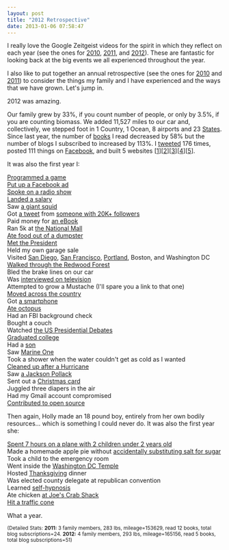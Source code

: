 ```yaml
---
layout: post
title: "2012 Retrospective"
date: 2013-01-06 07:58:47
---
```


I really love the Google Zeitgeist videos for the spirit in which they reflect on each year (see the ones for <a href="http://www.youtube.com/watch?v=F0QXB5pw2qE" target="_blank" title="Zeitgeist 2010: Year in Review">2010</a>, <a href="http://www.youtube.com/watch?v=SAIEamakLoY" target="_blank" title="This is my favorite one.">2011</a>, and <a href="http://www.youtube.com/watch?v=xY_MUB8adEQ" target="_blank" title="Zeitgeist 2012: Year in Review">2012</a>). These are fantastic for looking back at the big events we all experienced throughout the year.  
  
I also like to put together an annual retrospective (see the ones for [2010][1] and [2011][2]) to consider the things my family and I have experienced and the ways that we have grown. Let's jump in.

 [1]: http://bryanbraun.com/2011/02/21/checking-in "Checking in"
 [2]: http://bryanbraun.com/2012/01/01/looking-back-looking-forward "Looking Back. Looking Forward."

2012 was amazing.

Our family grew by 33%, if you count number of people, or only by 3.5%, if you are counting biomass. We added 11,527 miles to our car and, collectively, we stepped foot in 1 Country, 1 Ocean, 8 airports and 23 [States][3]. Since last year, the number of [books][4] I read decreased by 58% but the number of blogs I subscribed to increased by 113%. I <a href="https://twitter.com/BryanEBraun" target="_blank" title="Bryan Braun on Twitter">tweeted</a> 176 times, posted 111 things on <a href="https://www.facebook.com/bryanbr4un" target="_blank" title="Bryan on Facebook">Facebook</a>, and built 5 websites [<a href="http://pjlove.org" target="_blank" title="pjlove.org">1</a>][<a href="http://writer.bryanbraun.com" target="_blank" title="writer.bryanbraun.com">2</a>][<a href="http://php.bryanbraun.com" target="_blank" title="php.bryanbraun.com">3</a>][<a href="http://chadneilsen.com" target="_blank" title="chadneilsen.com">4</a>][<a href="http://brendabraunart.com" target="_blank" title="brendabraunart.com">5</a>].

 [3]: http://bryanbraun.com/2012/08/05/17-states-14-days "17 States in 14 Days"
 [4]: http://bryanbraun.com/books "Book Reviews"

It was also the first year I:

<a href="http://alchemist.bryanbraun.com/" target="_blank" title="Lower your expectations.">Programmed a game</a>  
<a href="/assets/images/acquia_ad.JPG" target="_blank" title="If I were 17 again, I'd use Facebook ads to help me run for student body president. It would be the talk of the school... which is important if you are running for student body president.">Put up a Facebook ad</a>  
[Spoke on a radio show][5]  
<a href="http://bryanbraun.com/2012/09/09/which-i-explain-how-i-got-my-dream-job" target="_blank" title="In which I explain how I got my dream job">Landed a salary</a>  
Saw <a href="http://www.mnh.si.edu/exhibits/ocean_hall/squid.html" target="_blank" title="That's right. They exist.">a giant squid</a>  
Got <a href="https://twitter.com/Dries/status/186999538106646529" target="_blank" title="Dries Tweet">a tweet</a> from <a href="https://twitter.com/Dries" target="_blank" title="Dries">someone with 20K+ followers</a>  
Paid money for [an eBook][6]  
Ran 5k at <a href="http://dc.about.com/od/touristattractions/ss/PhotosNatlMall_6.htm" target="_blank" title="The National Mall">the National Mall</a>  
<a href="http://www.youtube.com/watch?v=0HlFP-PMW6E" target="_blank" title="Anyone with an open mind and a Netflix account can watch the documentary for free.">Ate food out of a dumpster</a>  
<a href="http://youtu.be/nBarMWcYdAA?t=3m8s" target="_blank" title="I'm in front, facing the President">Met the President</a>  
Held my own garage sale  
Visited [San Diego][7], <a href="http://4.bp.blogspot.com/-mgKwIWugbLU/UClRAw0g0aI/AAAAAAAACCs/7DOKAMLXI3U/s1600/P7300455.JPG" target="_blank" title="At Fisherman's Wharf">San Francisco</a>, [Portland][8], Boston, and Washington DC  
<a href="http://3.bp.blogspot.com/-OPK3-eg5dhg/UClRQIu-3aI/AAAAAAAACDk/VSyrTaXxYOw/s1600/P7310496.JPG" target="_blank" title="Some trees are so old and strong that you can see black patches and scars from all the forest fires they've lived through.">Walked through the Redwood Forest</a>  
Bled the brake lines on our car  
Was [interviewed on television][9]  
Attempted to grow a Mustache (I'll spare you a link to that one)  
[Moved across the country][10]  
Got <a href="http://www.samsung.com/us/mobile/cell-phones/SGH-T989ZKBTMB" target="_blank" title="Samsung Galaxy SII">a smartphone</a>  
[Ate octopus][11]  
Had an FBI background check  
Bought a couch  
Watched <a href="http://en.wikipedia.org/wiki/United_States_presidential_election_debates,_2012" target="_blank" title="Wikipedia: US Presidential Debates">the US Presidential Debates</a>  
<a href="https://www.facebook.com/photo.php?fbid=3420265116728&set=a.3370370749400.287757.1573191502&type=3&theater" target="_blank" title="While I don't use the degree, I'm happy with the other things I got at BYU: My wife, a line on my resume, stickers on my car, and 24 free months of the New York Times.">Graduated college</a>  
Had a [son][12]  
Saw <a href="http://en.wikipedia.org/wiki/Marine_One" target="_blank" title="Wikipedia: Marine One">Marine One</a>  
Took a shower when the water couldn't get as cold as I wanted  
<a href="http://devore-jonathan.wistia.com/medias/xhhirat8vx" target="_blank" title="Hurricane Sandy Video">Cleaned up after a Hurricane</a>  
Saw <a href="http://en.wikipedia.org/wiki/File:Lavender_Mist.jpg" target="_blank" title="There is often a miniture version of this painting where Heidi sits at our kitchen table.">a Jackson Pollack</a>  
Sent out a <a href="http://bryanbraun.com/2012/12/15/happy-holidays-2012" target="_blank" title="I admit, the design was influenced by the fact that the Smithsonian art museum had lots of Andy Warhol's art on display.">Christmas card</a>  
Juggled three diapers in the air  
Had my Gmail account compromised  
<a href="http://drupal.org/project/writer" target="_blank" title="This page went up on December 31st, so it was a close call.">Contributed to open source</a>

 [5]: http://bryanbraun.com/2012/09/09/press "Their regular broadcast is at www.siriusxm.com/byuradio"
 [6]: https://play.google.com/store/books/details/Seth_Godin_Linchpin?id=dI66B5IY2X0C "Linchpin"
 [7]: http://3.bp.blogspot.com/-Wz0KXs56fhk/UClQmpbS7NI/AAAAAAAACBM/k1ojCUe7My8/s320/P7280281.JPG
 [8]: http://3.bp.blogspot.com/-HbpTvjSIFAM/UClRb7nVbGI/AAAAAAAACEI/VKfeM5tP-Zk/s1600/P8010534.JPG
 [9]: http://bryanbraun.com/2012/04/30/in-the-press#discovery-channel "You never realize how important the ability to form coherent sentances is, until you lose it."
 [10]: http://bryanbraun.com/2012/08/05/17-states-14-days "17 states in 14 days"
 [11]: http://graffiatodc.com/menus/ "...at Graffiato. The've also got this Spinach and Bacon pizza that is fantastic."
 [12]: http://4.bp.blogspot.com/-zW_kjoacPlU/UL-Hr_sm_rI/AAAAAAAAFLw/O9lOk_f1JNE/s1600/IMG_1037.JPG "They don't call him Stinky Pete for nothing."

Then again, Holly made an 18 pound boy, entirely from her own bodily resources… which is something I could never do. It was also the first year she:

[Spent 7 hours on a plane with 2 children under 2 years old][13]  
Made a homemade apple pie without <a href="http://1.bp.blogspot.com/_nPInrJBeS1c/Sy008laLtjI/AAAAAAAAAaU/k20L0YzqMq8/s1600/DSCN0783.JPG" target="_blank" title="Those were dark days...">accidentally substituting salt for sugar</a>  
Took a child to the emergency room  
Went inside the <a href="http://www.lds.org/church/temples/washington-dc?lang=eng" target="_blank" title="Washington D.C. Temple">Washington DC Temple</a>  
Hosted <a href="http://hollybunchkins.blogspot.com/2012/12/thanksgiving.html" target="_blank" title="Here are some photos">Thanksgiving</a> dinner  
Was elected county delegate at republican convention  
Learned <a href="https://www.hypnobabies.com/" target="_blank" title="Hypnobabies">self-hypnosis</a>  
Ate chicken [at Joe's Crab Shack][14]  
<a href="https://twitter.com/BryanEBraun/status/257454313000017921" target="_blank" title="I had always wanted to use the hashtag #womendriversnosurvivors...">Hit a traffic cone</a>

 [13]: http://2.bp.blogspot.com/-IeYkDNxJzAE/UH8H-Vq4wQI/AAAAAAAAE74/rZkK2wXJd7c/s1600/IMG_0895.JPG
 [14]: http://1.bp.blogspot.com/-cU4VS27C4sE/UClRNNf3qdI/AAAAAAAACDc/x8zETvRWW7c/s1600/P7300476.jpg

What a year.

<small>(Detailed Stats: <strong>2011:</strong> 3 family members, 283 lbs, mileage=153629, read 12 books, total blog subscriptions=24. <strong>2012:</strong> 4 family members, 293 lbs, mileage=165156, read 5 books, total blog subscriptions=51)</small>